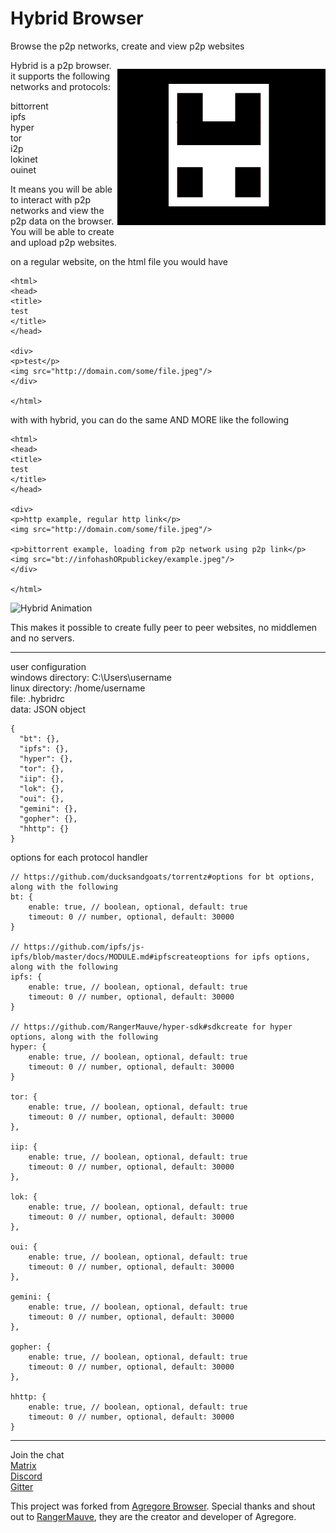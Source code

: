 # Hybrid Browser

Browse the p2p networks, create and view p2p websites

<p align="center" style="float: right">
	<img src="./build/icon.png" width="333px">
</p>

Hybrid is a p2p browser. it supports the following networks and protocols:

bittorrent<br>
ipfs<br>
hyper<br>
tor<br>
i2p<br>
lokinet<br>
ouinet<br>

It means you will be able to interact with p2p networks and view the p2p data on the browser. You will be able to create and upload p2p websites.

on a regular website, on the html file you would have

```
<html>
<head>
<title>
test
</title>
</head>

<div>
<p>test</p>
<img src="http://domain.com/some/file.jpeg"/>
</div>

</html>
```

with with hybrid, you can do the same AND MORE like the following

```
<html>
<head>
<title>
test
</title>
</head>

<div>
<p>http example, regular http link</p>
<img src="http://domain.com/some/file.jpeg"/>

<p>bittorrent example, loading from p2p network using p2p link</p>
<img src="bt://infohashORpublickey/example.jpeg"/>
</div>

</html>
```

![Hybrid Animation](animation.gif)

This makes it possible to create fully peer to peer websites, no middlemen and no servers.

---
user configuration<br>
windows directory: C:\Users\username<br>
linux directory: /home/username<br>
file: .hybridrc<br>
data: JSON object<br>

```
{
  "bt": {},
  "ipfs": {},
  "hyper": {},
  "tor": {},
  "iip": {},
  "lok": {},
  "oui": {},
  "gemini": {},
  "gopher": {},
  "hhttp": {}
}
```
options for each protocol handler
```
// https://github.com/ducksandgoats/torrentz#options for bt options, along with the following
bt: {
	enable: true, // boolean, optional, default: true
	timeout: 0 // number, optional, default: 30000
}

// https://github.com/ipfs/js-ipfs/blob/master/docs/MODULE.md#ipfscreateoptions for ipfs options, along with the following
ipfs: {
	enable: true, // boolean, optional, default: true
	timeout: 0 // number, optional, default: 30000
}

// https://github.com/RangerMauve/hyper-sdk#sdkcreate for hyper options, along with the following
hyper: {
	enable: true, // boolean, optional, default: true
	timeout: 0 // number, optional, default: 30000
}

tor: {
	enable: true, // boolean, optional, default: true
	timeout: 0 // number, optional, default: 30000
},

iip: {
	enable: true, // boolean, optional, default: true
	timeout: 0 // number, optional, default: 30000
},

lok: {
	enable: true, // boolean, optional, default: true
	timeout: 0 // number, optional, default: 30000
},

oui: {
	enable: true, // boolean, optional, default: true
	timeout: 0 // number, optional, default: 30000
},

gemini: {
	enable: true, // boolean, optional, default: true
	timeout: 0 // number, optional, default: 30000
},

gopher: {
	enable: true, // boolean, optional, default: true
	timeout: 0 // number, optional, default: 30000
},

hhttp: {
	enable: true, // boolean, optional, default: true
	timeout: 0 // number, optional, default: 30000
}
```
---

Join the chat<br>
[Matrix](https://matrix.to/#/#hybridrelay:matrix.org)<br>
[Discord](https://discord.gg/E8aENrvep2)<br>
[Gitter](https://gitter.im/HybridBrowser/chat)

This project was forked from [Agregore Browser](https://github.com/AgregoreWeb/agregore-browser).
Special thanks and shout out to [RangerMauve](https://github.com/RangerMauve), they are the creator and developer of Agregore.
